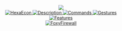 <div align="center">
    <a href="https://ko-fi.com/E1E7PXNKM">
        <img src="https://ko-fi.com/img/githubbutton_sm.svg">
    </a>
</div>
<div align="center">
    <a href="">
        <img src="https://i.imgur.com/s9lkg4e.png" alt="HexaEcon">
    </a>
    <a href="https://imgur.com/fbtXN9p.png">
        <img src="https://imgur.com/fbtXN9p.png" alt="Description">
    </a>
  <a href="https://imgur.com/QM06Ye8.png">
        <img src="https://imgur.com/QM06Ye8.png" alt="Commands">
    </a>
    <a href="https://imgur.com/elXoX3e.png">
        <img src="https://imgur.com/elXoX3e.png" alt="Gestures">
    </a>
</div>
<div align="center">
    <a href="https://imgur.com/f5qUmpk.png">
        <img src="https://imgur.com/f5qUmpk.png" alt="Features">
    </a>
</div>
<div align="center">
    <a href="https://i.imgur.com/smmDfHD.gif">
      <img src="https://i.imgur.com/smmDfHD.gif" alt="FoxyFirewall">
  </a>
</div>

